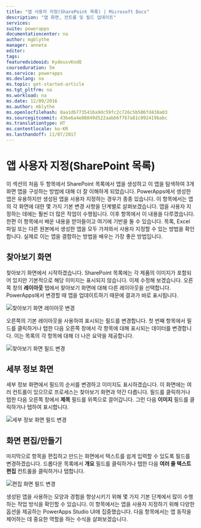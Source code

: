 ```yaml
---
title: "앱 사용자 지정(SharePoint 목록) | Microsoft Docs"
description: "앱 화면, 컨트롤 및 필드 업데이트"
services: 
suite: powerapps
documentationcenter: na
author: mgblythe
manager: anneta
editor: 
tags: 
featuredvideoid: KydeusvKndQ
courseduration: 5m
ms.service: powerapps
ms.devlang: na
ms.topic: get-started-article
ms.tgt_pltfrm: na
ms.workload: na
ms.date: 12/09/2016
ms.author: mblythe
ms.openlocfilehash: 8aa1db7735416a9dc59fc2c726c5b506fd438a03
ms.sourcegitcommit: 43be6a4e08849d522aabb6f767a81c092419babc
ms.translationtype: HT
ms.contentlocale: ko-KR
ms.lasthandoff: 11/07/2017
---
```

# <a name="customize-the-app-sharepoint-list"></a>앱 사용자 지정(SharePoint 목록)
이 섹션의 처음 두 항목에서 SharePoint 목록에서 앱을 생성하고 이 앱을 탐색하여 3개 화면 앱을 구성하는 방법에 대해 더 잘 이해하게 되었습니다. PowerApps에서 생성한 앱은 유용하지만 생성된 앱을 사용자 지정하는 경우가 종종 있습니다. 이 항목에서는 앱의 각 화면에 대한 몇 가지 기본 변경 사항을 단계별로 살펴보겠습니다. 앱을 사용자 지정하는 데에는 훨씬 더 많은 작업이 수행됩니다. 이후 항목에서 이 내용을 다루겠습니다. 한편 이 항목에서 배운 내용을 받아들이고 여기에 기반을 둘 수 있습니다. 목록, Excel 파일 또는 다른 원본에서 생성한 앱을 모두 가져와서 사용자 지정할 수 있는 방법을 확인합니다. 실제로 이는 앱을 결합하는 방법을 배우는 가장 좋은 방법입니다.

## <a name="browse-screen"></a>찾아보기 화면
찾아보기 화면에서 시작하겠습니다. SharePoint 목록에는 각 제품의 이미지가 포함되어 있지만 기본적으로 해당 이미지는 표시되지 않습니다. 이제 수정해 보겠습니다. 오른쪽 창의 **레이아웃** 탭에서 찾아보기 화면에 대해 다른 레이아웃을 선택합니다. PowerApps에서 변경할 때 앱을 업데이트하기 때문에 결과가 바로 표시됩니다.

![찾아보기 화면 레이아웃 변경](./media/learning-spo-app-customize/generate-change-layout.png)

오른쪽의 기본 레이아웃을 사용하여 표시되는 필드를 변경합니다. 첫 번째 항목에서 필드를 클릭하거나 탭한 다음 오른쪽 창에서 각 항목에 대해 표시되는 데이터를 변경합니다. 이는 목록의 각 항목에 대해 더 나은 요약을 제공합니다.

![찾아보기 화면 필드 변경](./media/learning-spo-app-customize/generate-browse-fields.png)

## <a name="details-screen"></a>세부 정보 화면
세부 정보 화면에서 필드의 순서를 변경하고 이미지도 표시하겠습니다. 이 화면에는 여러 컨트롤이 있으므로 프로세스는 찾아보기 화면과 약간 다릅니다. 필드를 클릭하거나 탭한 다음 오른쪽 창에서 **제목** 필드를 위쪽으로 끌어갑니다. 그런 다음 **이미지** 필드를 클릭하거나 탭하여 표시합니다.

![세부 정보 화면 필드 변경](./media/learning-spo-app-customize/generate-detail-fields.png)

## <a name="editcreate-screen"></a>화면 편집/만들기
마지막으로 항목을 편집하고 만드는 화면에서 텍스트를 쉽게 입력할 수 있도록 필드를 변경하겠습니다. 드롭다운 목록에서 **개요** 필드를 클릭하거나 탭한 다음 **여러 줄 텍스트 편집** 컨트롤을 클릭하거나 탭합니다.

![편집 화면 필드 변경](./media/learning-spo-app-customize/generate-edit-fields.png)

생성된 앱을 사용하는 모양과 경험을 향상시키기 위해 몇 가지 기본 단계에서 많이 수행하는 작업 방식을 확인할 수 있습니다. 이 항목에서는 앱을 사용자 지정하기 위해 다양한 옵션을 제공하는 PowerApps Studio UI에 집중했습니다. 다음 항목에서는 앱 동작을 제어하는 데 중요한 역할을 하는 수식을 살펴보겠습니다.  

